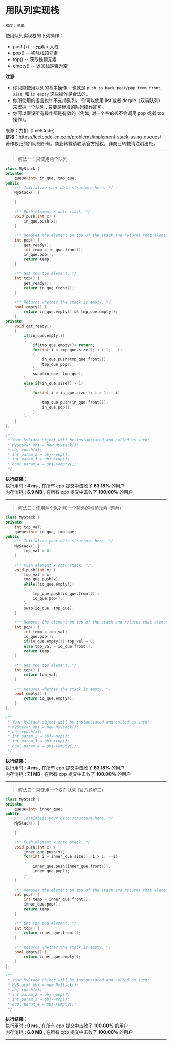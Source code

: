 # 用队列实现栈 #  
`难度：简单` 

使用队列实现栈的下列操作：  
- push(x) -- 元素 x 入栈
- pop() -- 移除栈顶元素
- top() -- 获取栈顶元素
- empty() -- 返回栈是否为空  

**注意**:  
- 你只能使用队列的基本操作-- 也就是 `push to back`, `peek/pop from front`, `size`, 和 `is empty` 这些操作是合法的。
- 你所使用的语言也许不支持队列。 你可以使用 list 或者 deque（双端队列）来模拟一个队列 , 只要是标准的队列操作即可。
- 你可以假设所有操作都是有效的（例如, 对一个空的栈不会调用 pop 或者 top 操作）。

来源：力扣（LeetCode）  
链接：https://leetcode-cn.com/problems/implement-stack-using-queues/  
著作权归领扣网络所有。商业转载请联系官方授权，非商业转载请注明出处。  

---  
>解法一：只使用两个队列  

```C++  
class MyStack {
private:
    queue<int> in_que, tmp_que;
public:
    /** Initialize your data structure here. */
    MyStack() {
        
    }
    
    /** Push element x onto stack. */
    void push(int x) {
        in_que.push(x);
    }
    
    /** Removes the element on top of the stack and returns that element. */
    int pop() {
        get_ready();
        int temp = in_que.front();
        in_que.pop();
        return temp;
    }
    
    /** Get the top element. */
    int top() {
        get_ready();
        return in_que.front();
    }
    
    /** Returns whether the stack is empty. */
    bool empty() {
        return in_que.empty() && tmp_que.empty();
    }
private:
    void get_ready()
    {
        if(in_que.empty())
        {
            if(tmp_que.empty()) return;
            for(int i = tmp_que.size(); i > 1; --i)
            {
                in_que.push(tmp_que.front());
                tmp_que.pop();
            }
            swap(in_que, tmp_que);
        }
        else if(in_que.size() > 1)
        {
            for(int i = in_que.size(); i > 1; --i)
            {
                tmp_que.push(in_que.front());
                in_que.pop();
            }
        }
    }
};

/**
 * Your MyStack object will be instantiated and called as such:
 * MyStack* obj = new MyStack();
 * obj->push(x);
 * int param_2 = obj->pop();
 * int param_3 = obj->top();
 * bool param_4 = obj->empty();
 */
```  

**执行结果：**  
执行用时 : **4 ms** , 在所有 cpp 提交中击败了 **63.18%** 的用户  
内存消耗 : **6.9 MB** , 在所有 cpp 提交中击败了 **100.00%** 的用户  

---  
>解法二：使用两个队列和一个额外的堆顶元素 (题解)  

```C++  
class MyStack {
private:
    int top_val;
    queue<int> io_que, tmp_que;
public:
    /** Initialize your data structure here. */
    MyStack() {
        top_val = 0;
    }
    
    /** Push element x onto stack. */
    void push(int x) {
        top_val = x;
        tmp_que.push(x);
        while(!io_que.empty())
        {
            tmp_que.push(io_que.front());
            io_que.pop();
        }
        swap(io_que, tmp_que);
    }
    
    /** Removes the element on top of the stack and returns that element. */
    int pop() {
        int temp = top_val;
        io_que.pop();
        if(io_que.empty()) top_val = 0;
        else top_val = io_que.front();
        return temp;
    }
    
    /** Get the top element. */
    int top() {
        return top_val;
    }
    
    /** Returns whether the stack is empty. */
    bool empty() {
        return io_que.empty();
    }
};

/**
 * Your MyStack object will be instantiated and called as such:
 * MyStack* obj = new MyStack();
 * obj->push(x);
 * int param_2 = obj->pop();
 * int param_3 = obj->top();
 * bool param_4 = obj->empty();
 */
```  

**执行结果：**  
执行用时 : **4 ms** , 在所有 cpp 提交中击败了 **63.18%** 的用户  
内存消耗 : **7.1 MB** , 在所有 cpp 提交中击败了 **100.00%** 的用户  

---  
>解法三：只使用一个双向队列 (官方题解三)  

```C++  
class MyStack {
private:
    queue<int> inner_que;
public:
    /** Initialize your data structure here. */
    MyStack() {
        
    }
    
    /** Push element x onto stack. */
    void push(int x) {
        inner_que.push(x);
        for(int i = inner_que.size(); i > 1; --i)
        {
            inner_que.push(inner_que.front());
            inner_que.pop();
        }
    }
    
    /** Removes the element on top of the stack and returns that element. */
    int pop() {
        int temp = inner_que.front();
        inner_que.pop();
        return temp;
    }
    
    /** Get the top element. */
    int top() {
        return inner_que.front();
    }
    
    /** Returns whether the stack is empty. */
    bool empty() {
        return inner_que.empty();
    }
};

/**
 * Your MyStack object will be instantiated and called as such:
 * MyStack* obj = new MyStack();
 * obj->push(x);
 * int param_2 = obj->pop();
 * int param_3 = obj->top();
 * bool param_4 = obj->empty();
 */
```  

**执行结果：**  
执行用时 : **0 ms** , 在所有 cpp 提交中击败了 **100.00%** 的用户  
内存消耗 : **6.8 MB** , 在所有 cpp 提交中击败了 **100.00%** 的用户  

---  